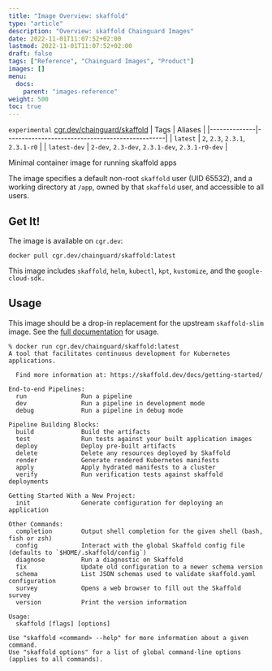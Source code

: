 ```yaml
---
title: "Image Overview: skaffold"
type: "article"
description: "Overview: skaffold Chainguard Images"
date: 2022-11-01T11:07:52+02:00
lastmod: 2022-11-01T11:07:52+02:00
draft: false
tags: ["Reference", "Chainguard Images", "Product"]
images: []
menu:
  docs:
    parent: "images-reference"
weight: 500
toc: true
---
```


`experimental` [cgr.dev/chainguard/skaffold](https://github.com/chainguard-images/images/tree/main/images/skaffold)
| Tags         | Aliases                                         |
|--------------|-------------------------------------------------|
| `latest`     | `2`, `2.3`, `2.3.1`, `2.3.1-r0`                 |
| `latest-dev` | `2-dev`, `2.3-dev`, `2.3.1-dev`, `2.3.1-r0-dev` |



Minimal container image for running skaffold apps

The image specifies a default non-root `skaffold` user (UID 65532), and a working directory at `/app`, owned by that `skaffold` user, and accessible to all users.

## Get It!

The image is available on `cgr.dev`:

```
docker pull cgr.dev/chainguard/skaffold:latest
```

This image includes `skaffold`, `helm`, `kubectl`, `kpt`, `kustomize`, and the `google-cloud-sdk.`

## Usage

This image should be a drop-in replacement for the upstream `skaffold-slim` image.
See the [full documentation](https://skaffold.dev/docs/install/#standalone-binary) for usage.


```
% docker run cgr.dev/chainguard/skaffold:latest
A tool that facilitates continuous development for Kubernetes applications.

  Find more information at: https://skaffold.dev/docs/getting-started/

End-to-end Pipelines:
  run               Run a pipeline
  dev               Run a pipeline in development mode
  debug             Run a pipeline in debug mode

Pipeline Building Blocks:
  build             Build the artifacts
  test              Run tests against your built application images
  deploy            Deploy pre-built artifacts
  delete            Delete any resources deployed by Skaffold
  render            Generate rendered Kubernetes manifests
  apply             Apply hydrated manifests to a cluster
  verify            Run verification tests against skaffold deployments

Getting Started With a New Project:
  init              Generate configuration for deploying an application

Other Commands:
  completion        Output shell completion for the given shell (bash, fish or zsh)
  config            Interact with the global Skaffold config file (defaults to `$HOME/.skaffold/config`)
  diagnose          Run a diagnostic on Skaffold
  fix               Update old configuration to a newer schema version
  schema            List JSON schemas used to validate skaffold.yaml configuration
  survey            Opens a web browser to fill out the Skaffold survey
  version           Print the version information

Usage:
  skaffold [flags] [options]

Use "skaffold <command> --help" for more information about a given command.
Use "skaffold options" for a list of global command-line options (applies to all commands).
```

